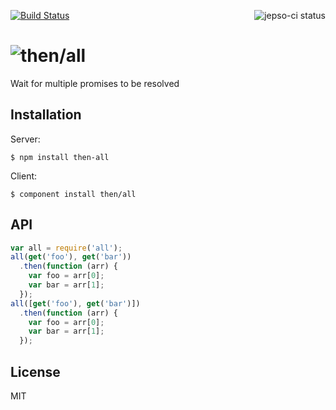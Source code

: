 [![Build Status](https://travis-ci.org/then/all.png?branch=master)](https://travis-ci.org/then/all)
<a href="https://jepso-ci.com/then/all"><img src="https://jepso-ci.com/then/all.svg" align="right" alt="jepso-ci status" /></a>
# ![then](http://promises-aplus.github.com/promises-spec/assets/logo-small.png)/all

  Wait for multiple promises to be resolved

## Installation

  Server:

    $ npm install then-all

  Client:

    $ component install then/all

## API

```javascript
var all = require('all');
all(get('foo'), get('bar'))
  .then(function (arr) {
    var foo = arr[0];
    var bar = arr[1];
  });
all([get('foo'), get('bar')])
  .then(function (arr) {
    var foo = arr[0];
    var bar = arr[1];
  });
```

## License

  MIT
